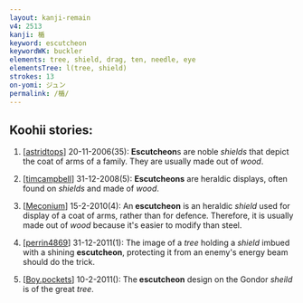 ```yaml
---
layout: kanji-remain
v4: 2513
kanji: 楯
keyword: escutcheon
keywordWK: buckler
elements: tree, shield, drag, ten, needle, eye
elementsTree: l(tree, shield)
strokes: 13
on-yomi: ジュン
permalink: /楯/
---
```


## Koohii stories: 

1) [<a href="http://kanji.koohii.com/profile/astridtops">astridtops</a>] 20-11-2006(35): <strong>Escutcheon</strong>s are noble <em>shields</em> that depict the coat of arms of a family. They are usually made out of <em>wood</em>.

2) [<a href="http://kanji.koohii.com/profile/timcampbell">timcampbell</a>] 31-12-2008(5): <strong>Escutcheons</strong> are heraldic displays, often found on <em>shields</em> and made of <em>wood</em>.

3) [<a href="http://kanji.koohii.com/profile/Meconium">Meconium</a>] 15-2-2010(4): An<strong> escutcheon</strong> is an heraldic <em>shield</em> used for display of a coat of arms, rather than for defence. Therefore, it is usually made out of <em>wood</em> because it&#039;s easier to modify than steel.

4) [<a href="http://kanji.koohii.com/profile/perrin4869">perrin4869</a>] 31-12-2011(1): The image of a <em>tree</em> holding a <em>shield</em> imbued with a shining <strong>escutcheon</strong>, protecting it from an enemy&#039;s energy beam should do the trick.

5) [<a href="http://kanji.koohii.com/profile/Boy.pockets">Boy.pockets</a>] 10-2-2011(): The<strong> escutcheon</strong> design on the Gondor <em>sheild</em> is of the great <em>tree</em>.

